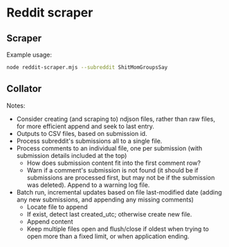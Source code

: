 # Reddit scraper

## Scraper

Example usage:

<!--
```bash
npm start -- --subreddit ShitMomGroupsSay
```

or:
-->

```bash
node reddit-scraper.mjs --subreddit ShitMomGroupsSay
```


## Collator

Notes:

* Consider creating (and scraping to) ndjson files, rather than raw files, for more efficient append and seek to last entry.
* Outputs to CSV files, based on submission id.
* Process subreddit's submissions all to a single file.
* Process comments to an individual file, one per submission (with submission details included at the top)
  * How does submission content fit into the first comment row?
  * Warn if a comment's submission is not found (it should be if submissions are processed first, but may not be if the submission was deleted).  Append to a warning log file.
* Batch run, incremental updates based on file last-modified date (adding any new submissions, and appending any missing comments)
  * Locate file to append
  * If exist, detect last created_utc; otherwise create new file.
  * Append content
  * Keep multiple files open and flush/close if oldest when trying to open more than a fixed limit, or when application ending.


<!--

## Notes

Pushshift: https://pushshift.io/api-parameters/
...notes: https://www.reddit.com/r/pushshift/comments/bcxguf/new_to_pushshift_read_this_faq/

-->

